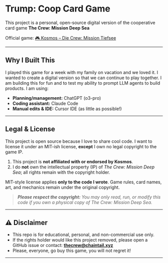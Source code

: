 # Trump: Coop Card Game

This project is a personal, open-source digital version of the cooperative card game **The Crew: Mission Deep Sea**  

Official game: [🎮 Kosmos – Die Crew: Mission Tiefsee](https://www.kosmos.de/de/die-crew-mission-tiefsee-1959)

---

## Why I Built This

I played this game for a week with my family on vacation and we loved it. I wanted to create a digital version so that we can continue to play together. I am building this for fun and to test my ability to prompt LLM agents to build products. I am using: 

- **Planning/management:** ChatGPT (o3-pro)  
- **Coding assistant:** Claude Code  
- **Manual edits & IDE:** Cursor IDE (as little as possible!)

---

## Legal & License
This project is open source because I love to share cool code. I want to license it under an MIT-ish license, **except** I own no legal copyright to the game IP.

1. This project is **not affiliated with or endorsed by Kosmos**.  
2. I do **not** own the intellectual property (IP) of *The Crew: Mission Deep Sea*; all rights remain with the copyright holder.

MIT-style license applies **only to the code I wrote**. Game rules, card names, art, and mechanics remain under the original copyright.

> ***Please respect the copyright:** You may only read, run, or modify this code if you own a physical copy of _The Crew: Mission Deep Sea_.*

---

## ⚠️ Disclaimer

- This repo is for educational, personal, and non-commercial use only.
- If the rights holder would like this project removed, please open a GitHub issue or contact: **thecrew@chaintail.xyz**
- Please, everyone, go buy this game, you will not regret it!


---
